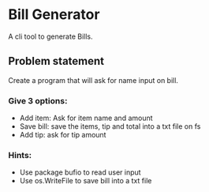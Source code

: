 # Bill Generator
A cli tool to generate Bills.

## Problem statement

Create a program that will ask for name input on bill.
### Give 3 options:
- Add item: Ask for item name and amount
- Save bill: save the items, tip and total into a txt file on fs
- Add tip: ask for tip amount

### Hints:
- Use package bufio to read user input
- Use os.WriteFile to save bill into a txt file